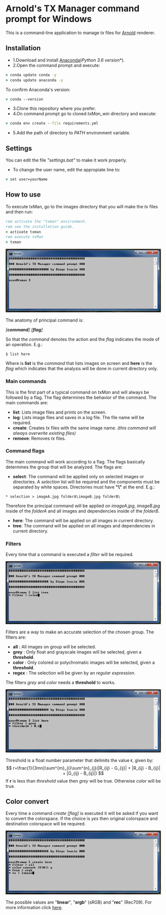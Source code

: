# Arnold's TX Manager command prompt for Windows

This is a command-line application to manage *tx* files for [Arnold](https://www.solidangle.com/arnold/) renderer.

## Installation
 - 1.Download and install [Anaconda](https://www.anaconda.com/download/)(*Python 3.6 version**).
 - 2.Open the command prompt and execute:
 ```bat
 > conda update conda -y
 > conda update anaconda -y
 ```
 To confirm Anaconda's version:
 ```bat
 > conda --version
 ```
 - 3.Clone this repository where you prefer.
 - 4.On command prompt go to cloned *txMan_win* directory and execute:
 ```bat
 > conda env create --file requirements.yml
 ```
 - 5.Add the path of directory to *PATH* environment variable.

## Settings
You can edit the file *"settings.bat"* to make it work properly.

 - To change the user name, edit the appropiate line to:
 ```bat
 > set user=yourName
 ```

## How to use
To execute txMan, go to the images directory that you will make the *tx* files and then run:
```bat
rem activate the "txman" environment.
rem see the installation guide.
> activate txman
rem execute txMan
> txman
```

![txMan Header](_sourceimages/txMan_header.png)

The anatomy of principal command is:

*[**command**] [**flag**]*

So that the *command* denotes the action and the *flag* indicates the mode of an operation. E.g.:
```
$ list here
```
Where is **list** is the *command* that lists images on screen and **here** is the *flag* which indicates that the analysis will be done in current directory only.

### Main commands
This is the first part of a typical command on *txMan* and will always be followed by a flag. The flag determines the behavior of the command. The main commands are:
 - **list**: Lists image files and prints on the screen.
 - **log**: Lists image files and saves in a log file. The file name will be required.
 - **create**: Creates *tx* files with the same image name. *(this command will always overwrite existing files)*
 - **remove**: Removes *tx* files.

### Command flags
The main command will work according to a flag. The flags basically determines the group that will be analyzed. The flags are:
 - **select**: The command will be applied only on selected images or directories. A *selection* list will be required and the components must be separated by white spaces. Directories must have **"\\"** at the end. E.g.:
 ```
 * selection > imageA.jpg folderA\imageB.jpg folderB\
 ```
 Therefore the principal command will be applied on *imageA.jpg*, *imageB.jpg* inside of the *folderA* and all images and dependencies inside of the *folderB*.
 - **here**: The command will be applied on all images in current directory.
 - **tree**: The command will be applied on all images and dependencies in current directory.

### Filters
Every time that a command is executed a *filter* will be required.

![txMan Filter](_sourceimages/txMan_filter.png)

Filters are a way to make an accurate selection of the chosen group. The filters are:
 - **all** : All images on group will be selected.
 - **grey** : Only float and grayscale images will be selected, given a **threshold**.
 - **color** : Only colored or polychromatic images will be selected, given a **threshold**.
 - **regex** : The selection will be given by an *regular expression*.

The filters *grey* and *color* needs a **threshold** to works.

![txMan Threshold](_sourceimages/txMan_threshold.png)

Threshold is a float number parameter that delimits the value **r**, given by:
$$
r=\frac{1}{3mn}\sum^{m}_{i}\sum^{n}_{j}(|R_{ij} - G_{ij}| + |R_{ij} - B_{ij}| + |G_{ij} - B_{ij}|)
$$
If **r** is less than *threshold* value then *grey* will be true. Otherwise *color* will be true.

## Color convert
Every time a command *create [flag]* is executed it will be asked if you want to convert the colorspace. If the choice is *yes* then original colorspace and destination colorspace will be required.

![txMan Color Convert](_sourceimages/txMan_convert.png)

The possible values are "**linear**", "**srgb**" (sRGB) and "**rec**" (Rec709). For more information click [here](https://support.solidangle.com/display/AFMUG/Gamma+Correction+and+Linear+Workflow).